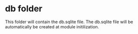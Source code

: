 # db folder

This folder will contain the db.sqlite file.
The db.sqlite file will be automatically be created at module initilization.
